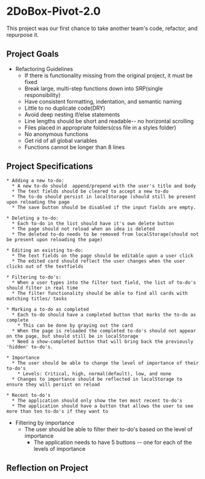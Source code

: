 # 2DoBox-Pivot-2.0
This project was our first chance to take another team's code, refactor, and repurpose it.
## Project Goals
 * Refactoring Guidelines
    * If there is functionality missing from the original project, it must be fixed
    * Break large, multi-step functions down into SRP(single responsibility)
    * Have consistent formatting, indentation, and semantic naming
    * Little to no duplicate code(DRY)
    * Avoid deep nesting if/else statements
    * Line lengths should be short and readable-- no horizontal scrolling
    * Files placed in appropriate folders(css file in a styles folder)
    * No anonymous functions
    * Get rid of all global variables
    * Functions cannot be longer than 8 lines
## Project Specifications
    * Adding a new to-do:
      * A new to-do should  append/prepend with the user's title and body
      * The text fields should be cleared to accept a new to-do
      * The to-do should persist in localStorage (should still be present upon reloading the page
      * The save button should be disabled if the input fields are empty.
      
    * Deleting a to-do:
      * Each to-do in the list should have it's own delete button
      * The page should not reload when an idea is deleted
      * The deleted to-do needs to be removed from localStorage(should not be present upon reloading the page)
      
    * Editing an existing to-do:
      * The text fields on the page should be editable upon a user click
      * The edited card should reflect the user changes when the user clicks out of the textfields
     
    * Filtering to-do's:
      * When a user types into the filter text field, the list of to-do's should filter in real time
      * The filter functionality should be able to find all cards with matching titles/ tasks
    
    * Marking a to-do as completed
      * Each to-do should have a completed button that marks the to-do as complete
        * This can be done by graying out the card
      * When the page is reloaded the completed to-do's should not appear on the page, but should still be in localStorage
      * Need a show-completed button that will bring back the previously 'hidden' to-do's.
   
    * Importance
      * The user should be able to change the level of importance of their to-do's
        * Levels: Critical, high, normal(default), low, and none
      * Changes to importance should be reflected in localStorage to ensure they will persist on reload
    
    * Recent to-do's
      * The application should only show the ten most recent to-do's
      * The application should have a button that allows the user to see more than ten to-do's if they want to
   
   * Filtering by importance
      * The user should be able to filter their to-do's based on the level of importance
        * The application needs to have 5 buttons -- one for each of the levels of importance
        
        
## Reflection on Project
